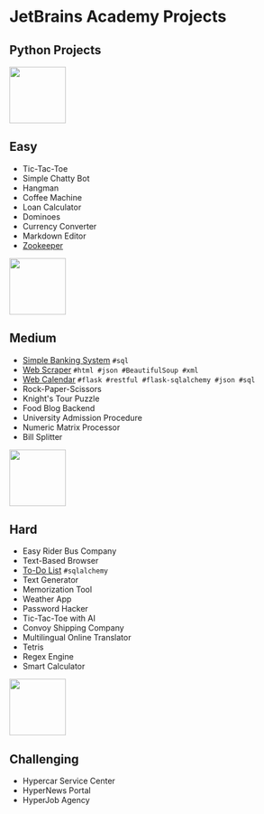 # JetBrains Academy Projects
## Python Projects 

<img src="https://user-images.githubusercontent.com/29687267/114281623-065ccd00-9a48-11eb-86fa-42cb1764a0ae.png" width="100" height="100">

## Easy

* Tic-Tac-Toe
* Simple Chatty Bot
* Hangman
* Coffee Machine
* Loan Calculator
* Dominoes
* Currency Converter
* Markdown Editor
* [Zookeeper](https://github.com/MaksymAndreiev/JetBrains-Academy/blob/main/Zookeeper/Zookeeper/task/animals.py)

<img src="https://user-images.githubusercontent.com/29687267/114281636-1c6a8d80-9a48-11eb-80a0-0b43cd49098d.png" width="100" height="100">

## Medium

* [Simple Banking System](https://github.com/MaksymAndreiev/JetBrains-Academy/blob/main/Simple%20Banking%20System/Simple%20Banking%20System/task/tests.py)
 ```#sql```
* [Web Scraper](https://github.com/MaksymAndreiev/JetBrains-Academy/blob/main/Web%20Scraper/Web%20Scraper/task/scraper.py)
 ```#html #json #BeautifulSoup #xml```
* [Web Calendar](https://github.com/MaksymAndreiev/JetBrains-Academy/blob/main/Web%20Calendar/Web%20Calendar/task/app.py)
 ```#flask #restful #flask-sqlalchemy #json #sql```
* Rock-Paper-Scissors
* Knight's Tour Puzzle
* Food Blog Backend
* University Admission Procedure
* Numeric Matrix Processor
* Bill Splitter

<img src="https://user-images.githubusercontent.com/29687267/114281643-3015f400-9a48-11eb-8b0b-d1e872256a09.png" width="100" height="100">

## Hard

* Easy Rider Bus Company
* Text-Based Browser
* [To-Do List](https://github.com/MaksymAndreiev/JetBrains-Academy/blob/main/To-Do%20List/To-Do%20List/task/todolist/todolist.py)
 ```#sqlalchemy```
* Text Generator
* Memorization Tool
* Weather App
* Password Hacker
* Tic-Tac-Toe with AI
* Convoy Shipping Company
* Multilingual Online Translator
* Tetris
* Regex Engine
* Smart Calculator

<img src="https://user-images.githubusercontent.com/29687267/114281544-977f7400-9a47-11eb-8243-377ed0fdc3b1.png" width="100" height="100">

## Challenging

* Hypercar Service Center
* HyperNews Portal
* HyperJob Agency
